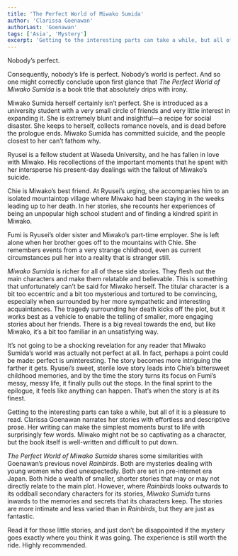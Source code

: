 ```yaml
---
title: 'The Perfect World of Miwako Sumida'
author: 'Clarissa Goenawan'
authorLast: 'Goenawan'
tags: ['Asia', 'Mystery']
excerpt: 'Getting to the interesting parts can take a while, but all of it is a pleasure to read. Clarissa Goenawan narrates her stories with effortless and descriptive prose. Her writing can make the simplest moments burst to life with surprisingly few words.'
---
```


Nobody’s perfect.

Consequently, nobody’s life is perfect. Nobody’s world is perfect. And so one might correctly conclude upon first glance that *The Perfect World of Miwako Sumida* is a book title that absolutely drips with irony.

Miwako Sumida herself certainly isn’t perfect. She is introduced as a university student with a very small circle of friends and very little interest in expanding it. She is extremely blunt and insightful&mdash;a recipe for social disaster. She keeps to herself, collects romance novels, and is dead before the prologue ends. Miwako Sumida has committed suicide, and the people closest to her can’t fathom why.

Ryusei is a fellow student at Waseda University, and he has fallen in love with Miwako. His recollections of the important moments that he spent with her intersperse his present-day dealings with the fallout of Miwako’s suicide.

Chie is Miwako’s best friend. At Ryusei’s urging, she accompanies him to an isolated mountaintop village where Miwako had been staying in the weeks leading up to her death. In her stories, she recounts her experiences of being an unpopular high school student and of finding a kindred spirit in Miwako.

Fumi is Ryusei’s older sister and Miwako’s part-time employer. She is left alone when her brother goes off to the mountains with Chie. She remembers events from a very strange childhood, even as current circumstances pull her into a reality that is stranger still.

*Miwako Sumida* is richer for all of these side stories. They flesh out the main characters and make them relatable and believable. This is something that unfortunately can’t be said for Miwako herself. The titular character is a bit too eccentric and a bit too mysterious and tortured to be convincing, especially when surrounded by her more sympathetic and interesting acquaintances. The tragedy surrounding her death kicks off the plot, but it works best as a vehicle to enable the telling of smaller, more engaging stories about her friends. There is a big reveal towards the end, but like Miwako, it’s a bit too familiar in an unsatisfying way.

It’s not going to be a shocking revelation for any reader that Miwako Sumida’s world was actually not perfect at all. In fact, perhaps a point could be made: perfect is uninteresting. The story becomes more intriguing the farther it gets. Ryusei’s sweet, sterile love story leads into Chie’s bittersweet childhood memories, and by the time the story turns its focus on Fumi’s messy, messy life, it finally pulls out the stops. In the final sprint to the epilogue, it feels like anything can happen. That’s when the story is at its finest.

Getting to the interesting parts can take a while, but all of it is a pleasure to read. Clarissa Goenawan narrates her stories with effortless and descriptive prose. Her writing can make the simplest moments burst to life with surprisingly few words. Miwako might not be so captivating as a character, but the book itself is well-written and difficult to put down.

*The Perfect World of Miwako Sumida* shares some similarities with Goenawan’s previous novel *Rainbirds*. Both are mysteries dealing with young women who died unexpectedly. Both are set in pre-internet era Japan. Both hide a wealth of smaller, shorter stories that may or may not directly relate to the main plot. However, where *Rainbirds* looks outwards to its oddball secondary characters for its stories, *Miwako Sumida* turns inwards to the memories and secrets that its characters keep. The stories are more intimate and less varied than in *Rainbirds*, but they are just as fantastic.

Read it for those little stories, and just don’t be disappointed if the mystery goes exactly where you think it was going. The experience is still worth the ride. Highly recommended.
